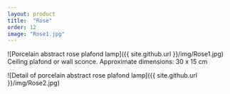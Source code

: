 ```yaml
---
layout: product
title:  "Rose"
order: 12
image: "Rose1.jpg"
---
```


![Porcelain abstract rose plafond lamp]({{ site.github.url }}/img/Rose1.jpg)
Ceiling plafond or wall sconce.
Approximate dimensions: 30 x 15 cm

![Detail of porcelain abstract rose plafond lamp]({{ site.github.url }}/img/Rose2.jpg)
